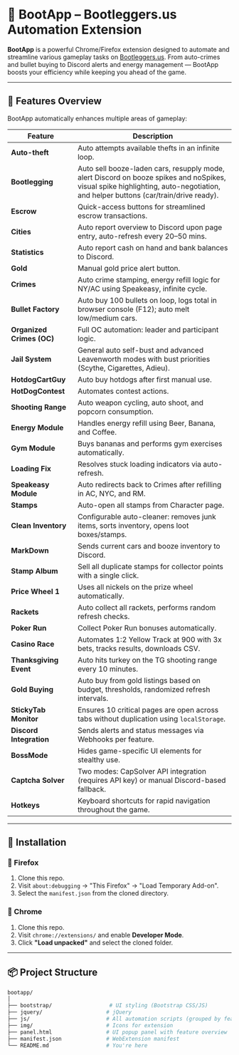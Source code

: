 # 🚀 BootApp – Bootleggers.us Automation Extension

**BootApp** is a powerful Chrome/Firefox extension designed to automate and streamline various gameplay tasks on [Bootleggers.us](https://www.bootleggers.us). From auto-crimes and bullet buying to Discord alerts and energy management — BootApp boosts your efficiency while keeping you ahead of the game.

---

## 🧩 Features Overview

BootApp automatically enhances multiple areas of gameplay:

| Feature | Description |
|--------|-------------|
| **Auto-theft** | Auto attempts available thefts in an infinite loop. |
| **Bootlegging** | Auto sell booze-laden cars, resupply mode, alert Discord on booze spikes and noSpikes, visual spike highlighting, auto-negotiation, and helper buttons (car/train/drive ready). |
| **Escrow** | Quick-access buttons for streamlined escrow transactions. |
| **Cities** | Auto report overview to Discord upon page entry, auto-refresh every 20–50 mins. |
| **Statistics** | Auto report cash on hand and bank balances to Discord. |
| **Gold** | Manual gold price alert button. |
| **Crimes** | Auto crime stamping, energy refill logic for NY/AC using Speakeasy, infinite cycle. |
| **Bullet Factory** | Auto buy 100 bullets on loop, logs total in browser console (F12); auto melt low/medium cars. |
| **Organized Crimes (OC)** | Full OC automation: leader and participant logic. |
| **Jail System** | General auto self-bust and advanced Leavenworth modes with bust priorities (Scythe, Cigarettes, Adieu). |
| **HotdogCartGuy** | Auto buy hotdogs after first manual use. |
| **HotDogContest** | Automates contest actions. |
| **Shooting Range** | Auto weapon cycling, auto shoot, and popcorn consumption. |
| **Energy Module** | Handles energy refill using Beer, Banana, and Coffee. |
| **Gym Module** | Buys bananas and performs gym exercises automatically. |
| **Loading Fix** | Resolves stuck loading indicators via auto-refresh. |
| **Speakeasy Module** | Auto redirects back to Crimes after refilling in AC, NYC, and RM. |
| **Stamps** | Auto-open all stamps from Character page. |
| **Clean Inventory** | Configurable auto-cleaner: removes junk items, sorts inventory, opens loot boxes/stamps. |
| **MarkDown** | Sends current cars and booze inventory to Discord. |
| **Stamp Album** | Sell all duplicate stamps for collector points with a single click. |
| **Price Wheel 1** | Uses all nickels on the prize wheel automatically. |
| **Rackets** | Auto collect all rackets, performs random refresh checks. |
| **Poker Run** | Collect Poker Run bonuses automatically. |
| **Casino Race** | Automates 1:2 Yellow Track at 900 with 3x bets, tracks results, downloads CSV. |
| **Thanksgiving Event** | Auto hits turkey on the TG shooting range every 10 minutes. |
| **Gold Buying** | Auto buy from gold listings based on budget, thresholds, randomized refresh intervals. |
| **StickyTab Monitor** | Ensures 10 critical pages are open across tabs without duplication using `localStorage`. |
| **Discord Integration** | Sends alerts and status messages via Webhooks per feature. |
| **BossMode** | Hides game-specific UI elements for stealthy use. |
| **Captcha Solver** | Two modes: CapSolver API integration (requires API key) or manual Discord-based fallback. |
| **Hotkeys** | Keyboard shortcuts for rapid navigation throughout the game. |

---

## 🔧 Installation

### 🦊 Firefox

1. Clone this repo.
2. Visit `about:debugging` → "This Firefox" → "Load Temporary Add-on".
3. Select the `manifest.json` from the cloned directory.

### 🧭 Chrome

1. Clone this repo.
2. Visit `chrome://extensions/` and enable **Developer Mode**.
3. Click **"Load unpacked"** and select the cloned folder.

---

## 📦 Project Structure

```bash
bootapp/
│
├── bootstrap/                  # UI styling (Bootstrap CSS/JS)
├── jquery/                    # jQuery
├── js/                        # All automation scripts (grouped by feature)
├── img/                       # Icons for extension
├── panel.html                 # UI popup panel with feature overview
├── manifest.json              # WebExtension manifest
└── README.md                  # You're here
